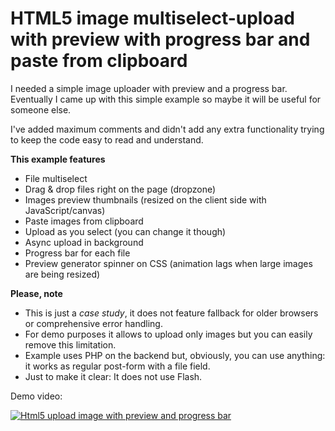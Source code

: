 # HTML5 image multiselect-upload with preview with progress bar and paste from clipboard

I needed a simple image uploader with preview and a progress bar.
Eventually I came up with this simple example so maybe it will be useful for someone else.

I've added maximum comments and didn't add any extra functionality trying to keep the code easy to read and understand.

**This example features**

- File multiselect
- Drag & drop files right on the page (dropzone)
- Images preview thumbnails (resized on the client side with JavaScript/canvas)
- Paste images from clipboard
- Upload as you select (you can change it though)
- Async upload in background
- Progress bar for each file
- Preview generator spinner on CSS (animation lags when large images are being resized)

**Please, note**

- This is just a *case study*, it does not feature fallback for older browsers or comprehensive error handling.
- For demo purposes it allows to upload only images but you can easily remove this limitation.
- Example uses PHP on the backend but, obviously, you can use anything: it works as regular post-form with a file field.
- Just to make it clear: It does not use Flash.

Demo video:

[![Html5 upload image with preview and progress bar](resources/video.jpg?raw=true "Html5 upload image with preview and progress bar")](https://www.youtube.com/watch?v=ny5FEKyy50E)
